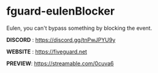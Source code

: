# fguard-eulenBlocker
Eulen, you can't bypass something by blocking the event.


**DISCORD** : https://discord.gg/tnPwJPYU9y

**WEBSITE** : https://fiveguard.net

**PREVIEW**: https://streamable.com/0cuva6
